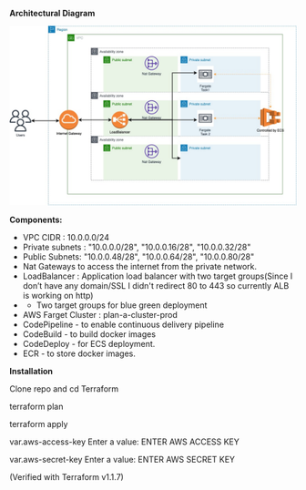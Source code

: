 **Architectural Diagram**

![alt text](https://github.com/rraisal/ecs-fargate-cluster/blob/main/diagram/planA-ecs.jpg)

**Components:**

- VPC CIDR : 10.0.0.0/24
- Private subnets : "10.0.0.0/28", "10.0.0.16/28", "10.0.0.32/28"
- Public Subnets: "10.0.0.48/28", "10.0.0.64/28", "10.0.0.80/28"
- Nat Gateways to access the internet from the private network.
- LoadBalancer : Application load balancer with two target groups(Since I don’t have any domain/SSL I didn't redirect 80 to 443 so currently ALB is working on http)
- - Two target groups for blue green deployment 
- AWS Farget Cluster : plan-a-cluster-prod
- CodePipeline - to enable continuous delivery pipeline
- CodeBuild - to build docker images
- CodeDeploy - for ECS deployment.
- ECR - to store docker images.


**Installation**

Clone repo and cd Terraform

terraform plan

terraform apply


var.aws-access-key
  Enter a value: ENTER AWS ACCESS KEY

var.aws-secret-key
  Enter a value: ENTER AWS SECRET KEY

(Verified with Terraform v1.1.7)